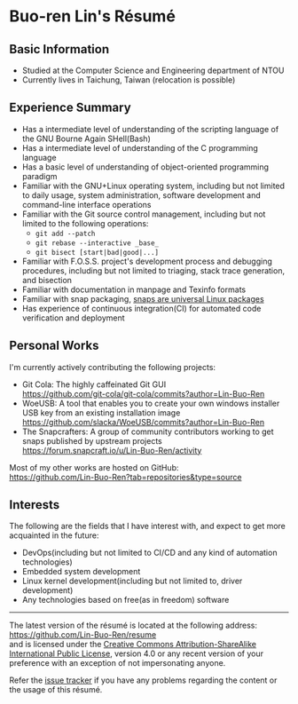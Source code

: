 # Buo-ren Lin's Résumé
## Basic Information
* Studied at the Computer Science and Engineering department of NTOU
* Currently lives in Taichung, Taiwan (relocation is possible)

## Experience Summary
* Has a intermediate level of understanding of the scripting language of the GNU Bourne Again SHell(Bash)
* Has a intermediate level of understanding of the C programming language
* Has a basic level of understanding of object-oriented programming paradigm
* Familiar with the GNU+Linux operating system, including but not limited to daily usage, system administration, software development and command-line interface operations
* Familiar with the Git source control management, including but not limited to the following operations:
    * `git add --patch`
    * `git rebase --interactive _base_`
    * `git bisect [start|bad|good|...]`
* Familiar with F.O.S.S. project's development process and debugging procedures, including but not limited to triaging, stack trace generation, and bisection
* Familiar with documentation in manpage and Texinfo formats
* Familiar with snap packaging, [snaps are universal Linux packages](https://snapcraft.io)
* Has experience of continuous integration(CI) for  automated code verification and deployment

## Personal Works
I'm currently actively contributing the following projects:

* Git Cola: The highly caffeinated Git GUI  
  <https://github.com/git-cola/git-cola/commits?author=Lin-Buo-Ren>
* WoeUSB: A tool that enables you to create your own windows installer USB key from an existing installation image  
  <https://github.com/slacka/WoeUSB/commits?author=Lin-Buo-Ren>
* The Snapcrafters: A group of community contributors working to get snaps published by upstream projects  
  <https://forum.snapcraft.io/u/Lin-Buo-Ren/activity>

Most of my other works are hosted on GitHub:  
<https://github.com/Lin-Buo-Ren?tab=repositories&type=source>

## Interests
The following are the fields that I have interest with, and expect to get more acquainted in the future:

* DevOps(including but not limited to CI/CD and any kind of automation technologies)
* Embedded system development
* Linux kernel development(including but not limited to, driver development)
* Any technologies based on free(as in freedom) software

---
The latest version of the résumé is located at the following address:  
<https://github.com/Lin-Buo-Ren/resume>  
and is licensed under the [Creative Commons Attribution-ShareAlike International Public License](https://creativecommons.org/licenses/by-sa/4.0), version 4.0 or any recent version of your preference with an exception of not impersonating anyone.

Refer the [issue tracker](https://github.com/Lin-Buo-Ren/resume/issues) if you have any problems regarding the content or the usage of this résumé.
